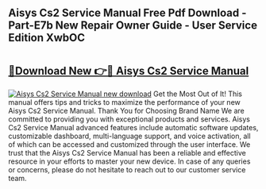 ## Aisys Cs2 Service Manual Free Pdf Download - Part-E7b New Repair Owner Guide - User Service Edition XwbOC

# <h2><a href="http://bc39262.oget.top/?id=Aisys+Cs2+Service+Manual">🔗Download New 👉🔴 Aisys Cs2 Service Manual</a></h2>

[![Aisys Cs2 Service Manual new download](https://i.imgur.com/5g1atiW.png)](http://bc39262.oget.top/?id=Aisys+Cs2+Service+Manual)
Get the Most Out of It! This manual offers tips and tricks to maximize the performance of your new Aisys Cs2 Service Manual. Thank You for Choosing Brand Name We are committed to providing you with exceptional products and services. Aisys Cs2 Service Manual advanced features include automatic software updates, customizable dashboard, multi-language support, and voice activation, all of which can be accessed and customized through the user interface. We trust that the Aisys Cs2 Service Manual has been a reliable and effective resource in your efforts to master your new device. In case of any queries or concerns, please do not hesitate to reach out to our customer service team.
